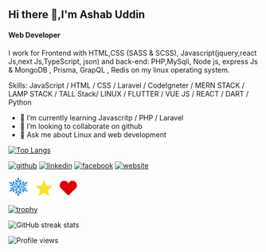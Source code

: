 <!--  ![Web Developer](https://arturssmirnovs.github.io/github-profile-readme-generator/images/banner.png) -->

## Hi there 👋,I'm Ashab Uddin
#### Web Developer

I work for Frontend with HTML,CSS (SASS & SCSS), Javascript(jquery,react Js,next Js,TypeScript, json) and back-end: PHP,MySqli, Node js, express Js & MongoDB , Prisma, GrapQL , Redis  on my linux operating system.

Skills: JavaScript / HTML / CSS / Laravel / CodeIgneter / MERN STACK / LAMP STACK / TALL Stack/ LINUX / FLUTTER / VUE JS / REACT /  DART / Python

- 🌱 I’m currently learning Javascritp / PHP / Laravel 
- 👯 I’m looking to collaborate on github 
- 💬 Ask me about Linux and web development 

<!-- ![Anurag's GitHub stats](https://github-readme-stats.vercel.app/api?username=ashab20&show_icons=true&theme=radical) -->

[![Top Langs](https://github-readme-stats.vercel.app/api/top-langs/?username=ashab20&layout=compact)](https://github.com/anuraghazra/github-readme-stats)


[<img src='https://cdn.jsdelivr.net/npm/simple-icons@3.0.1/icons/github.svg' alt='github' height='40'>](https://github.com/ashab20)  [<img src='https://cdn.jsdelivr.net/npm/simple-icons@3.0.1/icons/linkedin.svg' alt='linkedin' height='40'>](https://www.linkedin.com/in/ashabuddin20/)  [<img src='https://cdn.jsdelivr.net/npm/simple-icons@3.0.1/icons/facebook.svg' alt='facebook' height='40'>](https://www.facebook.com/ashab4)  [<img src='https://cdn.jsdelivr.net/npm/simple-icons@3.0.1/icons/icloud.svg' alt='website' height='40'>](https://ashabuddin.netlify.app/)  

<a href='https://archiveprogram.github.com/'><img src='https://raw.githubusercontent.com/acervenky/animated-github-badges/master/assets/acbadge.gif' width='40' height='40'></a> <a href='https://stars.github.com/'><img src='https://raw.githubusercontent.com/acervenky/animated-github-badges/master/assets/starbadge.gif' width='35' height='35'></a> <a href='https://docs.github.com/en/github/supporting-the-open-source-community-with-github-sponsors'><img src='https://raw.githubusercontent.com/acervenky/animated-github-badges/master/assets/sponsorbadge.gif' width='35' height='35'></a> 

[![trophy](https://github-profile-trophy.vercel.app/?username=ashab20)](https://github.com/ryo-ma/github-profile-trophy)

<!-- 
![Anurag's GitHub stats](https://github-readme-stats.vercel.app/api?username=ashab20&hide=contribs,prs)
  -->

![GitHub streak stats](https://streak-stats.demolab.com/?user=ashab20)  

![Profile views](https://gpvc.arturio.dev/ashab20)  

